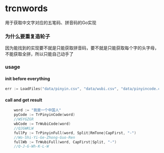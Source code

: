 # trcnwords

用于获取中文字对应的五笔码、拼音码的Go实现


### 为什么要重复造轮子
因为能找到的实现要不就是只能获取拼音码，要不就是只能获取每个字的头字母，不能获取全拼，所以只能自己动手了


### usage

#### init before everything

``` go 
err := LoadFiles("data/pinyin.csv", "data/wubi.csv", "data/pinyincode.csv", "data/wubicode.csv")
```

#### call and get result
``` go
	word := "我是一个中国人"
	pyCode := TrPinyinCode(word)
    //WSYGZGR
	wbCode := TrWubiCode(word)
    //QJGWKLW
	fullPy := TrPinyinFull(word, Split|RmTone|CapFirst, "-")
    //Wo-Shi-Yi-Ge-Zhong-Guo-Ren
	fullWb := TrWubiFull(word, CapFirst|Split, "-")
    //Q-J-G-Wh-K-L-W
```
